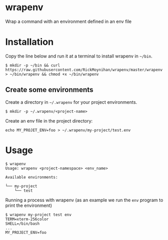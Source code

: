 # wrapenv

Wrap a command with an environment defined in an env file

# Installation

Copy the line below and run it at a terminal to install wrapenv in
`~/bin`.

```
$ mkdir -p ~/bin && curl https://raw.githubusercontent.com/RickMoynihan/wrapenv/master/wrapenv > ~/bin/wrapenv && chmod +x ~/bin/wrapenv
```

## Create some environments

Create a directory in `~/.wrapenv` for your project environments.

`$ mkdir -p ~/.wrapenv/<project-name>`

Create an env file in the project directory:

`echo MY_PROJET_ENV=foo > ~/.wrapenv/my-project/test.env`

# Usage

```
$ wrapenv
Usage: wrapenv <project-namespace> <env_name>

Available environments:

└── my-project
    └── test

```

Running a process with wrapenv (as an example we run the `env` program to print the environment)

```
$ wrapenv my-project test env
TERM=xterm-256color
SHELL=/bin/bash
...
MY_PROJECT_ENV=foo
```
